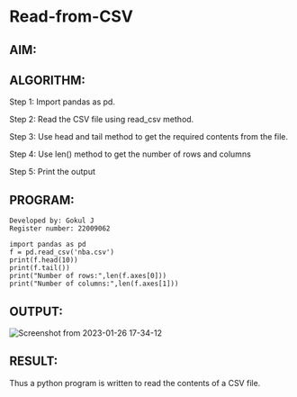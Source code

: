 # Read-from-CSV

## AIM:

## ALGORITHM:
Step 1:
Import pandas as pd.

Step 2:
Read the CSV file using read_csv method.

Step 3:
Use head and tail method to get the required contents from the file.

Step 4:
Use len() method to get the number of rows and columns

Step 5:
Print the output



## PROGRAM:
```
Developed by: Gokul J
Register number: 22009062

import pandas as pd
f = pd.read_csv('nba.csv')
print(f.head(10))
print(f.tail())
print("Number of rows:",len(f.axes[0]))
print("Number of columns:",len(f.axes[1]))
```
## OUTPUT:
![Screenshot from 2023-01-26 17-34-12](https://user-images.githubusercontent.com/121165938/214831515-648fcf71-6644-4e1e-92b4-732d22b1fd11.png)


## RESULT:
Thus a python program is written to read the contents of a CSV file.
